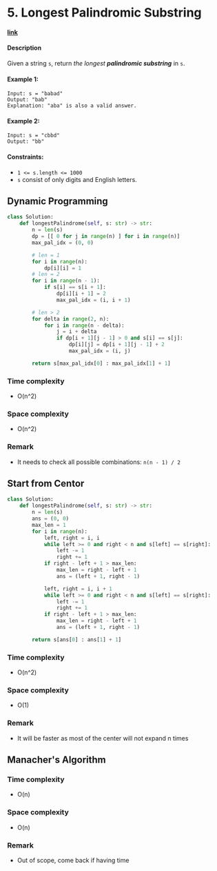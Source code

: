 # 5. Longest Palindromic Substring

#### [link](https://leetcode.com/problems/longest-palindromic-substring/)

#### Description
Given a string `s`, return *the longest **palindromic substring*** in `s`.

#### Example 1:
```
Input: s = "babad"
Output: "bab"
Explanation: "aba" is also a valid answer.
```
#### Example 2:
```
Input: s = "cbbd"
Output: "bb"
```

#### Constraints:
* `1 <= s.length <= 1000`
* `s` consist of only digits and English letters.

## Dynamic Programming
```python
class Solution:
    def longestPalindrome(self, s: str) -> str:
        n = len(s)
        dp = [[ 0 for j in range(n) ] for i in range(n)]
        max_pal_idx = (0, 0)

        # len = 1
        for i in range(n):
            dp[i][i] = 1
        # len = 2
        for i in range(n - 1):
            if s[i] == s[i + 1]:
                dp[i][i + 1] = 2
                max_pal_idx = (i, i + 1)

        # len > 2
        for delta in range(2, n):
            for i in range(n - delta):
                j = i + delta
                if dp[i + 1][j - 1] > 0 and s[i] == s[j]:
                    dp[i][j] = dp[i + 1][j - 1] + 2
                    max_pal_idx = (i, j)

        return s[max_pal_idx[0] : max_pal_idx[1] + 1]
```
### Time complexity
* O(n^2)
### Space complexity
* O(n^2)
### Remark
* It needs to check all possible combinations: `n(n - 1) / 2`

## Start from Centor
```python
class Solution:
    def longestPalindrome(self, s: str) -> str:
        n = len(s)
        ans = (0, 0)
        max_len = 1
        for i in range(n):
            left, right = i, i
            while left >= 0 and right < n and s[left] == s[right]:
                left -= 1
                right += 1
            if right - left + 1 > max_len:
                max_len = right - left + 1
                ans = (left + 1, right - 1)

            left, right = i, i + 1
            while left >= 0 and right < n and s[left] == s[right]:
                left -= 1
                right += 1
            if right - left + 1 > max_len:
                max_len = right - left + 1
                ans = (left + 1, right - 1)

        return s[ans[0] : ans[1] + 1]
```
### Time complexity
* O(n^2)
### Space complexity
* O(1)
### Remark
* It will be faster as most of the center will not expand n times

## Manacher's Algorithm
### Time complexity
* O(n)
### Space complexity
* O(n)
### Remark
* Out of scope, come back if having time